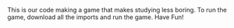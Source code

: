 This is our code making a game that makes studying less boring. To run the game, download all the imports and run the game. Have Fun!
